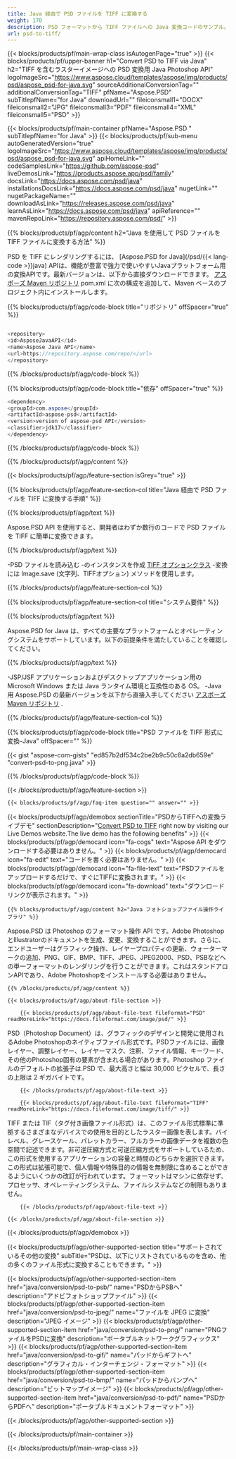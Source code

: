 ```yaml
---
title: Java 経由で PSD ファイルを TIFF に変換する
weight: 170
description: PSD フォーマットから TIFF ファイルへの Java 変換コードのサンプル。このサンプルコードを使用して、Web またはデスクトップ Java ベースのアプリケーション内で PSD を TIFF に変換します。
url: psd-to-tiff/
---
```


{{< blocks/products/pf/main-wrap-class isAutogenPage="true" >}}
{{< blocks/products/pf/upper-banner h1="Convert PSD to TIFF via Java" h2="TIFF を含むラスターイメージへの PSD 変換用 Java Photoshop API" logoImageSrc="https://www.aspose.cloud/templates/aspose/img/products/psd/aspose_psd-for-java.svg" sourceAdditionalConversionTag="" additionalConversionTag="TIFF" pfName="Aspose.PSD" subTitlepfName="for Java" downloadUrl="" fileiconsmall1="DOCX" fileiconsmall2="JPG" fileiconsmall3="PDF" fileiconsmall4="XML" fileiconsmall5="PSD" >}}

{{< blocks/products/pf/main-container pfName="Aspose.PSD " subTitlepfName="for Java" >}}
{{< blocks/products/pf/sub-menu autoGeneratedVersion="true" logoImageSrc="https://www.aspose.cloud/templates/aspose/img/products/psd/aspose_psd-for-java.svg" apiHomeLink="" codeSamplesLink="https://github.com/aspose-psd" liveDemosLink="https://products.aspose.app/psd/family" docsLink="https://docs.aspose.com/psd/java" installationsDocsLink="https://docs.aspose.com/psd/java" nugetLink="" nugetPackageName="" downloadAsLink="https://releases.aspose.com/psd/java" learnAsLink="https://docs.aspose.com/psd/java" apiReference="" mavenRepoLink="https://repository.aspose.com/psd/" >}}

{{% blocks/products/pf/agp/content h2="Java を使用して PSD ファイルを TIFF ファイルに変換する方法" %}}

 PSD を TIFF にレンダリングするには、
 [Aspose.PSD for Java](/psd/{{< lang-code >}}java) 
 APIは、機能が豊富で強力で使いやすいJavaプラットフォーム用の変換APIです。最新バージョンは、以下から直接ダウンロードできます。
 [アスポーズ Maven リポジトリ](https://repository.aspose.com/psd/) 
 pom.xml に次の構成を追加して、Maven ベースのプロジェクト内にインストールします。

{{% blocks/products/pf/agp/code-block title="リポジトリ" offSpacer="true" %}}

```cs

<repository>
<id>AsposeJavaAPI</id>
<name>Aspose Java API</name>
<url>https://repository.aspose.com/repo/</url>
</repository>

```

{{% /blocks/products/pf/agp/code-block %}}

{{% blocks/products/pf/agp/code-block title="依存" offSpacer="true" %}}

```cs
<dependency>
<groupId>com.aspose</groupId>
<artifactId>aspose-psd</artifactId>
<version>version of aspose-psd API</version>
<classifier>jdk17</classifier>
</dependency>

```

{{% /blocks/products/pf/agp/code-block %}}

{{% /blocks/products/pf/agp/content %}}

{{< blocks/products/pf/agp/feature-section isGrey="true" >}}

{{% blocks/products/pf/agp/feature-section-col title="Java 経由で PSD ファイルを TIFF に変換する手順" %}}

{{% blocks/products/pf/agp/text %}}

 Aspose.PSD API を使用すると、開発者はわずか数行のコードで PSD ファイルを TIFF に簡単に変換できます。

{{% /blocks/products/pf/agp/text %}}

-PSD ファイルを読み込む
-のインスタンスを作成 [TIFF オプションクラス](https://apireference.aspose.com/psd/java/com.aspose.psd.imageoptions/TiffOptions)
-変換には Image.save (文字列、TIFFオプション) メソッドを使用します。

{{% /blocks/products/pf/agp/feature-section-col %}}

{{% blocks/products/pf/agp/feature-section-col title="システム要件" %}}

{{% blocks/products/pf/agp/text %}}

 Aspose.PSD for Java は、すべての主要なプラットフォームとオペレーティングシステムをサポートしています。以下の前提条件を満たしていることを確認してください。

{{% /blocks/products/pf/agp/text %}}

-JSP/JSF アプリケーションおよびデスクトップアプリケーション用の Microsoft Windows または Java ランタイム環境と互換性のある OS。
-Java 用 Aspose.PSD の最新バージョンを以下から直接入手してください
 [アスポーズ Maven リポジトリ](https://repository.aspose.com/psd/)  .

{{% /blocks/products/pf/agp/feature-section-col %}}

{{% blocks/products/pf/agp/code-block title="PSD ファイルを TIFF 形式に変換-Java" offSpacer="" %}}

{{< gist "aspose-com-gists" "ed857b2df534c2be2b9c50c6a2db659e" "convert-psd-to-png.java" >}}

{{% /blocks/products/pf/agp/code-block %}}

{{< /blocks/products/pf/agp/feature-section >}}

    {{< blocks/products/pf/agp/faq-item question="" answer="" >}}
 

<!-- aboutfile Starts -->

{{< blocks/products/pf/agp/demobox sectionTitle="PSDからTIFFへの変換ライブデモ" sectionDescription="[Convert PSD to TIFF](https://products.aspose.app/psd/conversion/psd-to-tiff) right now by visiting our Live Demos website.The live demo has the following benefits" >}}
        {{< blocks/products/pf/agp/democard icon="fa-cogs" text="Aspose API をダウンロードする必要はありません。" >}}
        {{< blocks/products/pf/agp/democard icon="fa-edit" text="コードを書く必要はありません。" >}}
        {{< blocks/products/pf/agp/democard icon="fa-file-text" text="PSDファイルをアップロードするだけで、すぐにTIFFに変換されます。" >}}
        {{< blocks/products/pf/agp/democard icon="fa-download" text="ダウンロードリンクが表示されます。" >}}

    {{% blocks/products/pf/agp/content h2="Java フォトショップファイル操作ライブラリ" %}}

 Aspose.PSD は Photoshop のフォーマット操作 API です。Adobe PhotoshopとIllustratorのドキュメントを生成、変更、変換することができます。さらに、エンドユーザーはグラフィック操作、レイヤープロパティの更新、ウォーターマークの追加、PNG、GIF、BMP、TIFF、JPEG、JPEG2000、PSD、PSBなどへの単一フォーマットのレンダリングを行うことができます。これはスタンドアロンAPIであり、Adobe Photoshopをインストールする必要はありません。 



    {{% /blocks/products/pf/agp/content %}}

    {{< blocks/products/pf/agp/about-file-section >}}

        {{< blocks/products/pf/agp/about-file-text fileFormat="PSD" readMoreLink="https://docs.fileformat.com/image/psd/" >}}

PSD（Photoshop Document）は、グラフィックのデザインと開発に使用されるAdobe Photoshopのネイティブファイル形式です。PSDファイルには、画像レイヤー、調整レイヤー、レイヤーマスク、注釈、ファイル情報、キーワード、その他のPhotoshop固有の要素が含まれる場合があります。Photoshop ファイルのデフォルトの拡張子は.PSD で、最大高さと幅は 30,000 ピクセルで、長さの上限は 2 ギガバイトです。


        {{< /blocks/products/pf/agp/about-file-text >}}

        {{< blocks/products/pf/agp/about-file-text fileFormat="TIFF" readMoreLink="https://docs.fileformat.com/image/tiff/" >}}

TIFF または TIF（タグ付き画像ファイル形式）は、このファイル形式標準に準拠するさまざまなデバイスでの使用を目的としたラスター画像を表します。バイレベル、グレースケール、パレットカラー、フルカラーの画像データを複数の色空間で記述できます。非可逆圧縮方式と可逆圧縮方式をサポートしているため、この形式を使用するアプリケーションの容量と時間のどちらかを選択できます。この形式は拡張可能で、個人情報や特殊目的の情報を無制限に含めることができるようにいくつかの改訂が行われています。フォーマットはマシンに依存せず、プロセッサ、オペレーティングシステム、ファイルシステムなどの制限もありません。


        {{< /blocks/products/pf/agp/about-file-text >}}

    {{< /blocks/products/pf/agp/about-file-section >}}

{{< /blocks/products/pf/agp/demobox >}}

<!-- aboutfile Ends -->

{{< blocks/products/pf/agp/other-supported-section title="サポートされているその他の変換" subTitle="PSDは、以下にリストされているものを含め、他の多くのファイル形式に変換することもできます。" >}}

{{< blocks/products/pf/agp/other-supported-section-item href="java/conversion/psd-to-psb/" name="PSDからPSBへ" description="アドビフォトショップファイル" >}}
{{< blocks/products/pf/agp/other-supported-section-item href="java/conversion/psd-to-jpeg/" name="ファイルを JPEG に変換" description="JPEG イメージ" >}}
{{< blocks/products/pf/agp/other-supported-section-item href="java/conversion/psd-to-png/" name="PNGファイルをPSDに変換" description="ポータブルネットワークグラフィックス" >}}
{{< blocks/products/pf/agp/other-supported-section-item href="java/conversion/psd-to-gif/" name="パッドからギフトへ" description="グラフィカル・インターチェンジ・フォーマット" >}}
{{< blocks/products/pf/agp/other-supported-section-item href="java/conversion/psd-to-bmp/" name="パッドからバンプへ" description="ビットマップイメージ" >}}
{{< blocks/products/pf/agp/other-supported-section-item href="java/conversion/psd-to-pdf/" name="PSDからPDFへ" description="ポータブルドキュメントフォーマット" >}}

{{< /blocks/products/pf/agp/other-supported-section >}}

{{< /blocks/products/pf/main-container >}}
    
{{< /blocks/products/pf/main-wrap-class >}}
